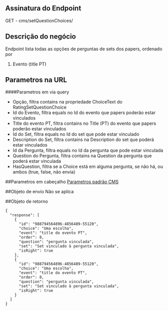 ## Assinatura do Endpoint

GET - cms/setQuestionChoices/

## Descrição do negócio
Endpoint lista todas as opções de perguntas de sets dos papers, ordenado por
1. Evento (title PT)

## Parametros na URL

####Parametros em via query

- Opção, filtra contains na propriedade ChoiceText do RatingSetQuestionChoice
- Id do Evento, filtra equals no Id do evento que papers poderão estar vinculados
- Title do evento PT, filtra contains no Title (PT) do evento que papers poderão estar vinculados
- Id do Set, filtra equals no Id do set que pode estar vinculado
- Description do Set, filtra contains na Description do set que poderá estar vinculados
- Id da Pergunta, filtra equals no Id da pergunta que pode estar vinculada
- Question do Pergunta, filtra contains na Question da pergunta que poderá estar vinculada
- HasQuestion, filtra se a Choice está em alguma pergunta, se não há, ou ambos (true, false, não envia)


##Parametros em cabeçalho
[Parametros padrão CMS](/API-\(Endpoints\)/Parametros-padrão-CMS)

##Objeto de envio
Não se aplica

##Objeto de retorno

```
{
  "response": [
    {
      "id": "988794564896-4856489-55120",
      "choice": "Uma escolha",
      "event": "title do evento PT",
      "order": 8,
      "question": "pergunta vinculada",
      "set": "Set vinculado à pergunta vinculada",
      "isRight": true
    },
    {
      "id": "988794564896-4856489-55120",
      "choice": "Uma escolha",
      "event": "title do evento PT",
      "order": 8,
      "question": "pergunta vinculada",
      "set": "Set vinculado à pergunta vinculada",
      "isRight": true
    }
  ]
}
```